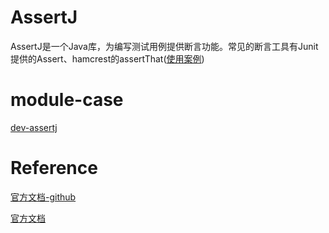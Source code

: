 # AssertJ

AssertJ是一个Java库，为编写测试用例提供断言功能。常见的断言工具有Junit提供的Assert、hamcrest的assertThat([使用案例](https://blog.csdn.net/neven7/article/details/42489723))

# module-case

[dev-assertj](../../dev-tool-jar/dev-assertj)

# Reference

[官方文档-github](https://assertj.github.io/doc/#assertj-core-quick-start)

[官方文档](http://joel-costigliola.github.io/assertj/index.html)